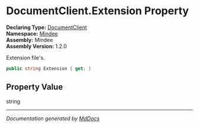 ﻿<!--  
  <auto-generated>   
    The contents of this file were generated by a tool.  
    Changes to this file may be list if the file is regenerated  
  </auto-generated>   
-->

# DocumentClient.Extension Property

**Declaring Type:** [DocumentClient](../index.md)  
**Namespace:** [Mindee](../../index.md)  
**Assembly:** Mindee  
**Assembly Version:** 1.2.0

Extension file's.

```csharp
public string Extension { get; }
```

## Property Value

string

___

*Documentation generated by [MdDocs](https://github.com/ap0llo/mddocs)*
